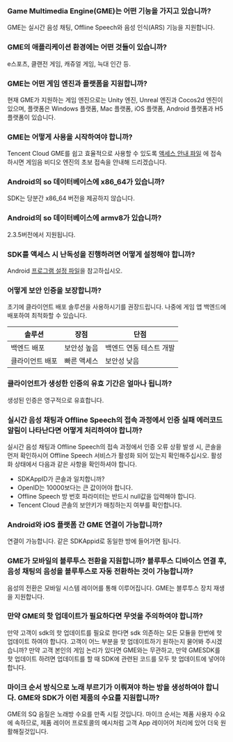 ### Game Multimedia Engine(GME)는 어떤 기능을 가지고 있습니까?
GME는 실시간 음성 채팅, Offline Speech와 음성 인식(ARS) 기능을 지원합니다.


### GME의 애플리케이션 환경에는 어떤 것들이 있습니까?
e스포츠, 클랜전 게임, 캐쥬얼 게임, 늑대 인간 등.


### GME는 어떤 게임 엔진과 플랫폼을 지원합니까?
현재 GME가 지원하는 게임 엔진으로는 Unity 엔진, Unreal 엔진과 Cocos2d 엔진이 있으며, 플랫폼은 Windows 플랫폼, Mac 플랫폼, iOS 플랫폼, Android 플랫폼과  H5 플랫폼이 있습니다.


### GME는 어떻게 사용을 시작하여야 합니까?
Tencent Cloud GME를 쉽고 효율적으로 사용할 수 있도록 [액세스 안내 파일](https://intl.cloud.tencent.com/document/product/607/10782) 에 접속하시면 게임음 비디오 엔진의 초보 접속을 안내해 드리겠습니다.

### Android의 so 데이터베이스에 x86_64가 있습니까?
SDK는 당분간 x86_64 버전을 제공하지 않습니다.

### Android의 so 데이터베이스에 armv8가 있습니까?
2.3.5버전에서 지원됩니다.

### SDK를 액세스 시 난독성을 진행하려면 어떻게 설정해야 합니까?
Android [프로그램 설정 파일](https://intl.cloud.tencent.com/document/product/607/10783)을 참고하십시오.

### 어떻게 보안 인증을 보장합니까?
초기에 클라이언트 배포 솔루션을 사용하시기를 권장드립니다. 나중에 게임 앱 백엔드에 배포하여 최적화할 수 있습니다.

| 솔루션       | 장점     | 단점             |
| ---------- | -------- | ---------------- |
| 백엔드 배포   | 보안성 높음 | 백엔드 연동 테스트 개발 |
| 클라이언트 배포 | 빠른 액세스 | 보안성 낮음         |


### 클라이언트가 생성한 인증의 유효 기간은 얼마나 됩니까?
생성된 인증은 영구적으로 유효합니다.

###  실시간 음성 채팅과 Offline Speech의 접속 과정에서 인증 실패 에러코드 알림이 나타난다면 어떻게 처리하여야 합니까?
실시간 음성 채팅과 Offline Speech의 접속 과정에서 인증 오류 상황 발생 시, 콘솔을 먼저 확인하시어 Offline Speech 서비스가 활성화 되어 있는지 확인해주십시오. 활성화 상태에서 다음과 같은 사항을 확인하셔야 합니다.
- SDKAppID가 콘솔과 일치합니까?
- OpenID는 10000보다는 큰 값이어야 합니다.
- Offline Speech 방 번호 파라미터는 반드시 null값을 입력해야 합니다. 
- Tencent Cloud 콘솔의 보안키가 매칭하는지 여부를 확인합니다.

### Android와 iOS 플랫폼 간 GME 연결이 가능합니까?
연결이 가능합니다. 같은 SDKAppid로 동일한 방에 들어가면 됩니다.


### GME가 모바일의 블루투스 전환을 지원합니까? 블루투스 디바이스 연결 후, 음성 채팅의 음성을 블루투스로 자동 전환하는 것이 가능합니까?
음성의 전환은 모바일 시스템 레이어를 통해 이루어집니다. GME는 블루투스 장치 재생을 지원합니다.

### 만약 GME의 핫 업데이트가 필요하다면 무엇을 주의하여야 합니까?
만약 고객이 sdk의 핫 업데이트를 필요로 한다면 sdk 의존하는 모든 모듈을 한번에 핫 업데이트 하여야 합니다. 고객이 어느 부분을 핫 업데이트하기 원하는지 물어봐 주시겠습니까? 만약 고객 본인의 게임 논리가 있다면 GME와는 무관하고, 만약 GMESDK를 핫 업데이트 하려면 업데이트를 할 때 SDK에 관련된 코드를 모두 핫 업데이트에 넣어야 합니다.

### 마이크 순서 방식으로 노래 부르기가 이뤄져야 하는 방을 생성하여야 합니다. GME와 SDK가 이런 제품의 수요를 지원합니까?
GME의 SQ 음질은 노래방 수요를 만족 시킬 것입니다. 마이크 순서는 제품 사용자 수요에 속하므로, 제품 레이어 프로토콜의 예시처럼 고객 App 레이어어 처리에 있어 더욱 원활해질것입니다.
